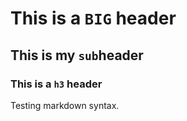 # This is a `BIG` header 
## This is my `sub`header
### This is a `h3` header

Testing markdown syntax.
